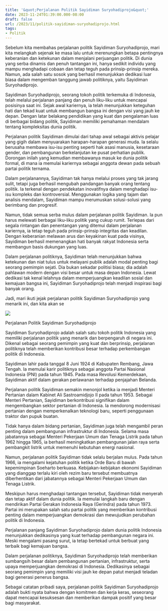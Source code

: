```yaml
---
title: '&quot;Perjalanan Politik Sayidiman Suryohadiprojo&quot;'
date: 2023-11-24T01:39:00.000-08:00
draft: false
url: /2023/11/politik-sayidiman-suryohadiprojo.html
tags: 
- Politik
---
```


  

Sebelum kita membahas perjalanan politik Sayidiman Suryohadiprojo, mari kita melangkah sejenak ke masa lalu untuk merenungkan betapa pentingnya keberanian dan ketekunan dalam menjalani perjuangan politik. Di dunia yang serba dinamis dan penuh tantangan ini, hanya sedikit individu yang mampu menghadapi cobaan dan tetap teguh pada prinsip-prinsip mereka. Namun, ada salah satu sosok yang berhasil menunjukkan dedikasi luar biasa dalam mengemban tanggung jawab politiknya, yaitu Sayidiman Suryohadiprojo.

  

Sayidiman Suryohadiprojo, seorang tokoh politik terkemuka di Indonesia, telah melalui perjalanan panjang dan penuh liku-liku untuk mencapai posisinya saat ini. Sejak awal kariernya, ia telah menunjukkan keteguhan hati dan tekad kuat untuk membangun bangsa ini dengan visi yang jauh ke depan. Dengan latar belakang pendidikan yang kuat dan pengalaman luas di berbagai bidang politik, Sayidiman memiliki pemahaman mendalam tentang kompleksitas dunia politik.

  

Perjalanan politik Sayidiman dimulai dari tahap awal sebagai aktivis pelajar yang gigih dalam menyuarakan harapan-harapan generasi muda. Ia selalu berusaha membawa isu-isu penting seperti hak asasi manusia, kesetaraan gender, dan pembangunan berkelanjutan ke pusat perhatian publik. Dorongan inilah yang kemudian membawanya masuk ke dunia politik formal, di mana ia memulai kariernya sebagai anggota dewan pada sebuah partai politik ternama.

  

Dalam perjalanannya, Sayidiman tak hanya melalui proses yang tak jarang sulit, tetapi juga berhasil mengubah pandangan banyak orang tentang politik. Ia terkenal dengan pendekatan inovatifnya dalam menghadapi isu-isu kompleks dan kontroversial. Menggunakan logika yang tajam dan analisis mendalam, Sayidiman mampu merumuskan solusi-solusi yang berimbang dan progresif.

  

Namun, tidak semua serba mulus dalam perjalanan politik Sayidiman. Ia pun harus melewati berbagai liku-liku politik yang cukup rumit. Terlepas dari segala rintangan dan penentangan yang ditemui dalam perjalanan kariernya, ia tetap teguh pada prinsip-prinsip integritas dan keadilan. Dengan keberanian melawan arus dan keyakinan kuat pada visinya, Sayidiman berhasil memenangkan hati banyak rakyat Indonesia serta membangun basis dukungan yang luas.

  

Dalam perjalanan politiknya, Sayidiman telah menunjukkan bahwa ketekunan dan niat tulus untuk melayani publik adalah modal penting bagi seorang pemimpin sejati. Dia bukan sekadar politisi biasa; dia adalah pahlawan modern dengan visi besar untuk masa depan Indonesia. Lewat dedikasi tak kenal lelahnya dalam memperjuangkan keadilan sosial dan kemajuan bangsa ini, Sayidiman Suryohadiprojo telah menjadi inspirasi bagi banyak orang.

  

Jadi, mari ikuti jejak perjalanan politik Sayidiman Suryohadiprojo yang menarik ini, dan kita akan se

  

![](https://i.ytimg.com/vi/f8o10yUF6-4/maxresdefault.jpg?sqp=-oaymwEmCIAKENAF8quKqQMa8AEB-AHUBoAC4AOKAgwIABABGHIgWSg_MA8=&rs=AOn4CLBEvPPazX-5IM4dD9DpF-JEhwTB7w)

  

Perjalanan Politik Sayidiman Suryohadiprojo

  

Sayidiman Suryohadiprojo adalah salah satu tokoh politik Indonesia yang memiliki perjalanan politik yang menarik dan berpengaruh di negara ini. Dikenal sebagai seorang pemimpin yang kuat dan berprinsip, perjalanan politiknya telah memberikan kontribusi besar terhadap perkembangan politik di Indonesia.

  

Sayidiman lahir pada tanggal 8 Juni 1924 di Kabupaten Rembang, Jawa Tengah. Ia memulai karir politiknya sebagai anggota Partai Nasional Indonesia (PNI) pada tahun 1945. Pada masa Revolusi Kemerdekaan, Sayidiman aktif dalam gerakan perlawanan terhadap penjajahan Belanda.

  

Perjalanan politik Sayidiman semakin menonjol ketika ia menjadi Menteri Pertanian dalam Kabinet Ali Sastroamidjojo II pada tahun 1953. Sebagai Menteri Pertanian, Sayidiman berkontribusi signifikan dalam mengembangkan sektor pertanian di Indonesia. Ia mendorong modernisasi pertanian dengan memperkenalkan teknologi baru, seperti penggunaan traktor dan pupuk buatan.

  

Tidak hanya dalam bidang pertanian, Sayidiman juga telah mengambil peran penting dalam pembangunan infrastruktur di Indonesia. Selama masa jabatannya sebagai Menteri Pekerjaan Umum dan Tenaga Listrik pada tahun 1962 hingga 1965, ia berhasil meningkatkan pembangunan jalan raya serta pembangkit listrik untuk memenuhi kebutuhan energi nasional.

  

Namun, perjalanan politik Sayidiman tidak selalu berjalan mulus. Pada tahun 1966, ia mengalami kejatuhan politik ketika Orde Baru di bawah kepemimpinan Soeharto berkuasa. Kebijakan-kebijakan ekonomi Sayidiman yang dianggap terlalu kiri oleh rezim baru tersebut membuatnya diberhentikan dari jabatannya sebagai Menteri Pekerjaan Umum dan Tenaga Listrik.

  

Meskipun harus menghadapi tantangan tersebut, Sayidiman tidak menyerah dan tetap aktif dalam dunia politik. Ia memulai langkah baru dengan mendirikan Partai Gerakan Indonesia Raya (Gerindra) pada tahun 1973. Partai ini merupakan salah satu partai politik yang memberikan kontribusi penting dalam memperjuangkan demokrasi dan mewujudkan perubahan politik di Indonesia.

  

Perjalanan panjang Sayidiman Suryohadiprojo dalam dunia politik Indonesia menunjukkan dedikasinya yang kuat terhadap pembangunan negara ini. Meski mengalami pasang surut, ia tetap bertekad untuk berbuat yang terbaik bagi kemajuan bangsa.

  

Dalam perjalanan politiknya, Sayidiman Suryohadiprojo telah memberikan sumbangsih besar dalam pembangunan pertanian, infrastruktur, serta upaya memperjuangkan demokrasi di Indonesia. Dedikasinya sebagai seorang pemimpin yang memiliki visi jauh ke depan patut menjadi teladan bagi generasi penerus bangsa.

  

Sebagai catatan pribadi saya, perjalanan politik Sayidiman Suryohadiprojo adalah bukti nyata bahwa dengan komitmen dan kerja keras, seseorang dapat mencapai kesuksesan dan memberikan dampak positif yang besar bagi masyarakat.